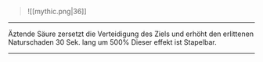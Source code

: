 > ![[mythic.png|36]]

***

Äztende Säure zersetzt die Verteidigung des Ziels und erhöht den erlittenen Naturschaden 30 Sek. lang um 500% Dieser effekt ist Stapelbar.


***